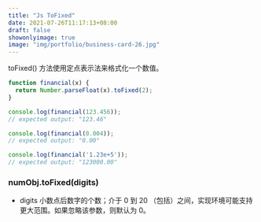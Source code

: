 ```yaml
---
title: "Js ToFixed"
date: 2021-07-26T11:17:13+08:00
draft: false
showonlyimage: true
image: "img/portfolio/business-card-26.jpg"
---
```



toFixed() 方法使用定点表示法来格式化一个数值。

```js
function financial(x) {
  return Number.parseFloat(x).toFixed(2);
}

console.log(financial(123.456));
// expected output: "123.46"

console.log(financial(0.004));
// expected output: "0.00"

console.log(financial('1.23e+5'));
// expected output: "123000.00"

```

### numObj.toFixed(digits)

- digits  小数点后数字的个数；介于 0 到 20 （包括）之间，实现环境可能支持更大范围。如果忽略该参数，则默认为 0。